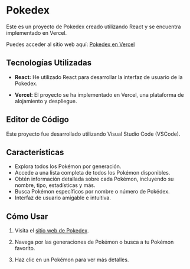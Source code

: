 # Pokedex

Este es un proyecto de Pokedex creado utilizando React y se encuentra implementado en Vercel.

Puedes acceder al sitio web aquí: [Pokedex en Vercel](https://pokedex-gpymiced6-eduardoe92.vercel.app/)

## Tecnologías Utilizadas

- **React:** He utilizado React para desarrollar la interfaz de usuario de la Pokedex.

- **Vercel:** El proyecto se ha implementado en Vercel, una plataforma de alojamiento y despliegue.

## Editor de Código

Este proyecto fue desarrollado utilizando Visual Studio Code (VSCode).

## Características

- Explora todos los Pokémon por generación.
- Accede a una lista completa de todos los Pokémon disponibles.
- Obtén información detallada sobre cada Pokémon, incluyendo su nombre, tipo, estadísticas y más.
- Busca Pokémon específicos por nombre o número de Pokédex.
- Interfaz de usuario amigable e intuitiva.

## Cómo Usar

1. Visita el [sitio web de Pokedex](https://pokedex-gpymiced6-eduardoe92.vercel.app/).

2. Navega por las generaciones de Pokémon o busca a tu Pokémon favorito.

3. Haz clic en un Pokémon para ver más detalles.

